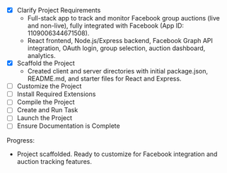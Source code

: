 - [x] Clarify Project Requirements
  - Full-stack app to track and monitor Facebook group auctions (live and non-live), fully integrated with Facebook (App ID: 1109006344671508).
  - React frontend, Node.js/Express backend, Facebook Graph API integration, OAuth login, group selection, auction dashboard, analytics.
- [x] Scaffold the Project
  - Created client and server directories with initial package.json, README.md, and starter files for React and Express.
- [ ] Customize the Project
- [ ] Install Required Extensions
- [ ] Compile the Project
- [ ] Create and Run Task
- [ ] Launch the Project
- [ ] Ensure Documentation is Complete

Progress:
- Project scaffolded. Ready to customize for Facebook integration and auction tracking features.
